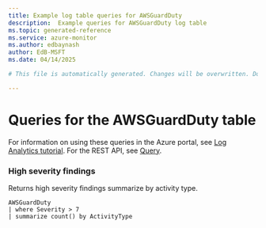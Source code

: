 ```yaml
---
title: Example log table queries for AWSGuardDuty
description:  Example queries for AWSGuardDuty log table
ms.topic: generated-reference
ms.service: azure-monitor
ms.author: edbaynash
author: EdB-MSFT
ms.date: 04/14/2025

# This file is automatically generated. Changes will be overwritten. Do not change this file directly. 

---
```


# Queries for the AWSGuardDuty table

For information on using these queries in the Azure portal, see [Log Analytics tutorial](/azure/azure-monitor/logs/log-analytics-tutorial). For the REST API, see [Query](/rest/api/loganalytics/query).


### High severity findings  


Returns high severity findings summarize by activity type.  

```query
AWSGuardDuty
| where Severity > 7
| summarize count() by ActivityType
```

